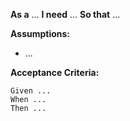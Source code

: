 **As a** ...
**I need** ...
**So that** ...

**Assumptions:**
* ...

**Acceptance Criteria:**
```gherkin
Given ...
When ...
Then ...
```
